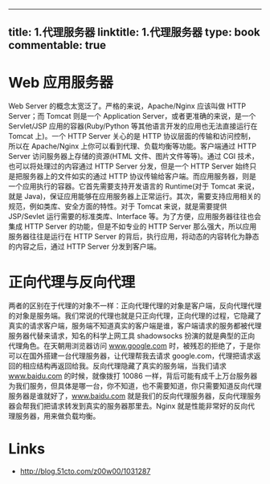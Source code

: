 
---
title: 1.代理服务器
linktitle: 1.代理服务器
type: book
commentable: true
---

# Web 应用服务器

Web Server 的概念太宽泛了。严格的来说，Apache/Nginx 应该叫做 HTTP Server；而 Tomcat 则是一个 Application Server，或者更准确的来说，是一个 Servlet/JSP 应用的容器(Ruby/Python 等其他语言开发的应用也无法直接运行在 Tomcat 上)。一个 HTTP Server 关心的是 HTTP 协议层面的传输和访问控制，所以在 Apache/Nginx 上你可以看到代理、负载均衡等功能。客户端通过 HTTP Server 访问服务器上存储的资源(HTML 文件、图片文件等等)。通过 CGI 技术，也可以将处理过的内容通过 HTTP Server 分发，但是一个 HTTP Server 始终只是把服务器上的文件如实的通过 HTTP 协议传输给客户端。而应用服务器，则是一个应用执行的容器。它首先需要支持开发语言的 Runtime(对于 Tomcat 来说，就是 Java)，保证应用能够在应用服务器上正常运行。其次，需要支持应用相关的规范，例如类库、安全方面的特性。对于 Tomcat 来说，就是需要提供 JSP/Sevlet 运行需要的标准类库、Interface 等。为了方便，应用服务器往往也会集成 HTTP Server 的功能，但是不如专业的 HTTP Server 那么强大，所以应用服务器往往是运行在 HTTP Server 的背后，执行应用，将动态的内容转化为静态的内容之后，通过 HTTP Server 分发到客户端。

# 正向代理与反向代理

两者的区别在于代理的对象不一样：正向代理代理的对象是客户端，反向代理代理的对象是服务端。我们常说的代理也就是只正向代理，正向代理的过程，它隐藏了真实的请求客户端，服务端不知道真实的客户端是谁，客户端请求的服务都被代理服务器代替来请求，知名的科学上网工具 shadowsocks 扮演的就是典型的正向代理角色。在天朝用浏览器访问 www.google.com 时，被残忍的拒绝了，于是你可以在国外搭建一台代理服务器，让代理帮我去请求 google.com，代理把请求返回的相应结构再返回给我。反向代理隐藏了真实的服务端，当我们请求 www.baidu.com 的时候，就像拨打 10086 一样，背后可能有成千上万台服务器为我们服务，但具体是哪一台，你不知道，也不需要知道，你只需要知道反向代理服务器是谁就好了，www.baidu.com 就是我们的反向代理服务器，反向代理服务器会帮我们把请求转发到真实的服务器那里去。Nginx 就是性能非常好的反向代理服务器，用来做负载均衡。

# Links

- http://blog.51cto.com/z00w00/1031287

    
